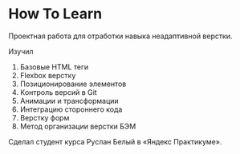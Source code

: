 # How To Learn
Проектная работа для отработки навыка неадаптивной верстки.

Изучил

1. Базовые HTML теги
2. Flexbox верстку
3. Позиционирование элементов
4. Контроль версий в Git
5. Анимации и трансформации
6. Интеграцию стороннего кода
7. Верстку форм
8. Метод организации верстки БЭМ

Сделал студент курса Руслан Белый в «Яндекс Практикуме».